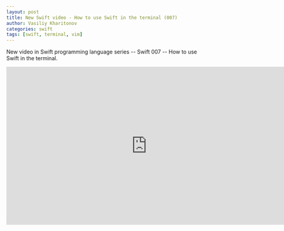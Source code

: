 ```yaml
---
layout: post
title: New Swift video - How to use Swift in the terminal (007)
author: Vasiliy Kharitonov
categories: swift
tags: [swift, terminal, vim]
---
```


New video in Swift programming language series -- Swift 007 -- How to use Swift in the terminal.

<iframe width="740" height="416" src="https://www.youtube.com/embed/Qmvlu49mdeI" frameborder="0" allow="accelerometer; autoplay; encrypted-media; gyroscope; picture-in-picture" allowfullscreen></iframe>
